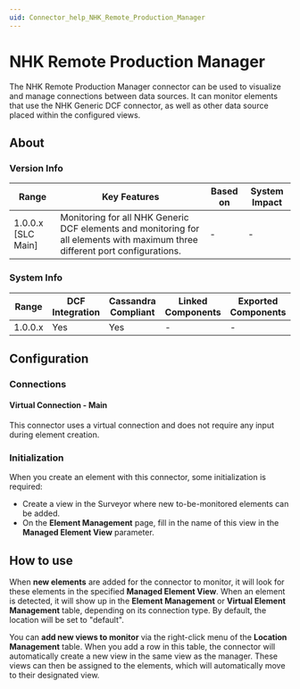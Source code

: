 ```yaml
---
uid: Connector_help_NHK_Remote_Production_Manager
---
```


# NHK Remote Production Manager

The NHK Remote Production Manager connector can be used to visualize and manage connections between data sources. It can monitor elements that use the NHK Generic DCF connector, as well as other data source placed within the configured views.

## About

### Version Info

| **Range**            | **Key Features**                                                                                                              | **Based on** | **System Impact** |
|----------------------|-------------------------------------------------------------------------------------------------------------------------------|--------------|-------------------|
| 1.0.0.x [SLC Main]   | Monitoring for all NHK Generic DCF elements and monitoring for all elements with maximum three different port configurations. | -            | -                 |

### System Info

| Range     | DCF Integration     | Cassandra Compliant     | Linked Components     | Exported Components     |
|-----------|---------------------|-------------------------|-----------------------|-------------------------|
| 1.0.0.x   | Yes                 | Yes                     | -                     | -                       |

## Configuration

### Connections

#### Virtual Connection - Main

This connector uses a virtual connection and does not require any input during element creation.

### Initialization

When you create an element with this connector, some initialization is required:

- Create a view in the Surveyor where new to-be-monitored elements can be added.
- On the **Element Management** page, fill in the name of this view in the **Managed Element View** parameter.

## How to use

When **new elements** are added for the connector to monitor, it will look for these elements in the specified **Managed Element View**. When an element is detected, it will show up in the **Element Management** or **Virtual Element Management** table, depending on its connection type. By default, the location will be set to "default".

You can **add new views to monitor** via the right-click menu of the **Location Management** table. When you add a row in this table, the connector will automatically create a new view in the same view as the manager. These views can then be assigned to the elements, which will automatically move to their designated view.
